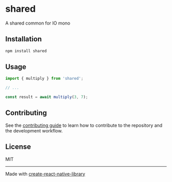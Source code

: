 # shared

A shared common for IO mono

## Installation

```sh
npm install shared
```

## Usage

```js
import { multiply } from 'shared';

// ...

const result = await multiply(3, 7);
```

## Contributing

See the [contributing guide](CONTRIBUTING.md) to learn how to contribute to the repository and the development workflow.

## License

MIT

---

Made with [create-react-native-library](https://github.com/callstack/react-native-builder-bob)
